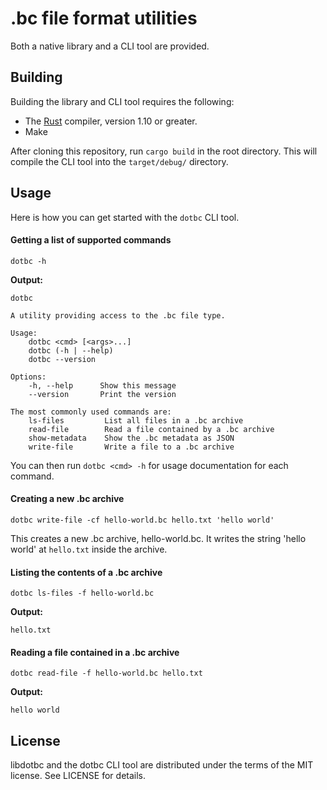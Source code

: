 # .bc file format utilities

Both a native library and a CLI tool are provided.

## Building

Building the library and CLI tool requires the following:

* The [Rust](https://rust-lang.org) compiler, version 1.10 or greater.
* Make

After cloning this repository, run `cargo build` in the root directory.
This will compile the CLI tool into the `target/debug/` directory.

## Usage

Here is how you can get started with the `dotbc` CLI tool.

#### Getting a list of supported commands

`dotbc -h`

**Output:**

```
dotbc

A utility providing access to the .bc file type.

Usage:
    dotbc <cmd> [<args>...]
    dotbc (-h | --help)
    dotbc --version

Options:
    -h, --help      Show this message
    --version       Print the version

The most commonly used commands are:
    ls-files         List all files in a .bc archive
    read-file        Read a file contained by a .bc archive
    show-metadata    Show the .bc metadata as JSON
    write-file       Write a file to a .bc archive
```

You can then run `dotbc <cmd> -h` for usage documentation for each
command.

#### Creating a new .bc archive

`dotbc write-file -cf hello-world.bc hello.txt 'hello world'`

This creates a new .bc archive, hello-world.bc. It writes the string
'hello world' at `hello.txt` inside the archive.

#### Listing the contents of a .bc archive

`dotbc ls-files -f hello-world.bc`

**Output:**

```
hello.txt
```

#### Reading a file contained in a .bc archive

`dotbc read-file -f hello-world.bc hello.txt`

**Output:**

```
hello world
```

## License

libdotbc and the dotbc CLI tool are distributed under the terms of the
MIT license. See LICENSE for details.
